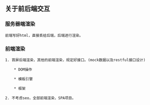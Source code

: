 ## 关于前后端交互

### 服务器端渲染

    前端写好html，直接丢给后端，后端进行渲染。

### 前端渲染

    1. 首屏后端渲染，其他的前端渲染，规定好接口。(mock数据以及restful接口设计)

        * DOM操作

        * 模板引擎

        * 框架

    2. 不考虑seo，全部前端渲染，SPA项目。
